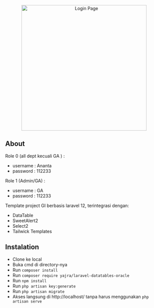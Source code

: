 <p align="center"><a href="https://drive.google.com/uc?export=view&id=1JLriGGx8wtegrTS7JGopZrAdrD2mz21s" target="_blank"><img src="https://drive.google.com/uc?export=view&id=1JLriGGx8wtegrTS7JGopZrAdrD2mz21s" width="400" alt="Login Page"></a></p>

## About

Role 0 (all dept kecuali GA ) : 
- username : Ananta 
- password : 112233

Role 1 (Admin/GA) : 
- username : GA 
- password : 112233

Template project GI berbasis laravel 12, terintegrasi dengan:

- DataTable
- SweetAlert2
- Select2
- Tailwick Templates

## Instalation

- Clone ke local
- Buka cmd di directory-nya
- Run ``composer install``
- Run ``composer require yajra/laravel-datatables-oracle ``
- Run ``npm install``
- Run ``php artisan key:generate``
- Run ``php artisan migrate``
- Akses langsung di http://localhost/<nama folder project> tanpa harus menggunakan ``php artisan serve``

